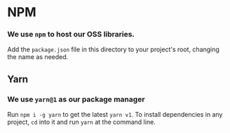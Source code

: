 # NPM

### We use `npm` to host our OSS libraries.

Add the `package.json` file in this directory to your project's root,
changing the name as needed.

## Yarn

### We use `yarn@1` as our package manager

Run `npm i -g yarn` to get the latest `yarn v1`.
To install dependencies in any project,
`cd` into it and run `yarn` at the command line.
